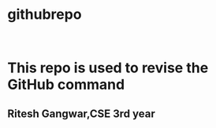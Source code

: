 # githubrepo 
<br>
<h1>This repo is used to revise the GitHub command</h1>
<h2>Ritesh Gangwar,CSE 3rd year</h2>

